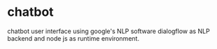 # chatbot
chatbot user interface using google's NLP software dialogflow as NLP backend and node js as runtime environment.
